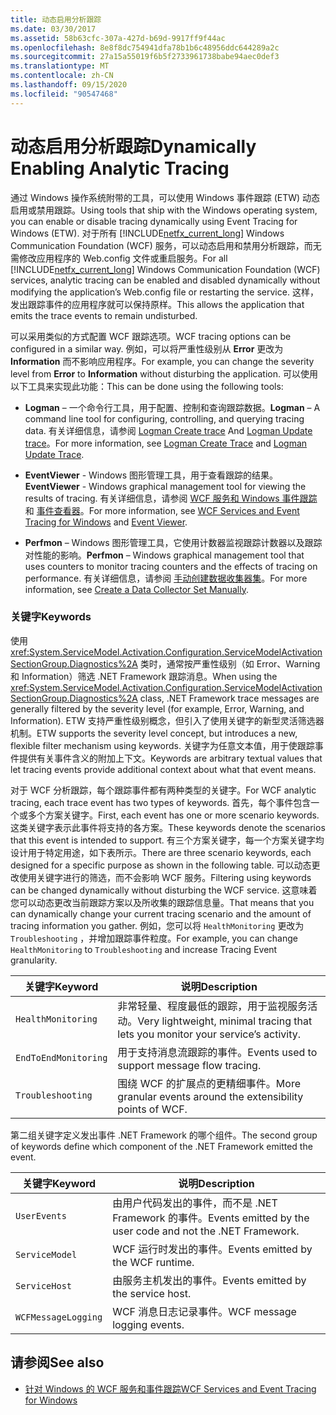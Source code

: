 ```yaml
---
title: 动态启用分析跟踪
ms.date: 03/30/2017
ms.assetid: 58b63cfc-307a-427d-b69d-9917ff9f44ac
ms.openlocfilehash: 8e8f8dc754941dfa78b1b6c48956ddc644289a2c
ms.sourcegitcommit: 27a15a55019f6b5f2733961738babe94aec0def3
ms.translationtype: MT
ms.contentlocale: zh-CN
ms.lasthandoff: 09/15/2020
ms.locfileid: "90547468"
---
```

# <a name="dynamically-enabling-analytic-tracing"></a><span data-ttu-id="22d57-102">动态启用分析跟踪</span><span class="sxs-lookup"><span data-stu-id="22d57-102">Dynamically Enabling Analytic Tracing</span></span>
<span data-ttu-id="22d57-103">通过 Windows 操作系统附带的工具，可以使用 Windows 事件跟踪 (ETW) 动态启用或禁用跟踪。</span><span class="sxs-lookup"><span data-stu-id="22d57-103">Using tools that ship with the Windows operating system, you can enable or disable tracing dynamically using Event Tracing for Windows (ETW).</span></span> <span data-ttu-id="22d57-104">对于所有 [!INCLUDE[netfx_current_long](../../../../../includes/netfx-current-long-md.md)] Windows Communication Foundation (WCF) 服务，可以动态启用和禁用分析跟踪，而无需修改应用程序的 Web.config 文件或重启服务。</span><span class="sxs-lookup"><span data-stu-id="22d57-104">For all [!INCLUDE[netfx_current_long](../../../../../includes/netfx-current-long-md.md)] Windows Communication Foundation (WCF) services, analytic tracing can be enabled and disabled dynamically without modifying the application’s Web.config file or restarting the service.</span></span> <span data-ttu-id="22d57-105">这样，发出跟踪事件的应用程序就可以保持原样。</span><span class="sxs-lookup"><span data-stu-id="22d57-105">This allows the application that emits the trace events to remain undisturbed.</span></span>  
  
 <span data-ttu-id="22d57-106">可以采用类似的方式配置 WCF 跟踪选项。</span><span class="sxs-lookup"><span data-stu-id="22d57-106">WCF tracing options can be configured in a similar way.</span></span> <span data-ttu-id="22d57-107">例如，可以将严重性级别从 **Error** 更改为 **Information** 而不影响应用程序。</span><span class="sxs-lookup"><span data-stu-id="22d57-107">For example, you can change the severity level from **Error** to **Information** without disturbing the application.</span></span> <span data-ttu-id="22d57-108">可以使用以下工具来实现此功能：</span><span class="sxs-lookup"><span data-stu-id="22d57-108">This can be done using the following tools:</span></span>  
  
- <span data-ttu-id="22d57-109">**Logman** – 一个命令行工具，用于配置、控制和查询跟踪数据。</span><span class="sxs-lookup"><span data-stu-id="22d57-109">**Logman** – A command line tool for configuring, controlling, and querying tracing data.</span></span> <span data-ttu-id="22d57-110">有关详细信息，请参阅 [Logman Create trace](/previous-versions/windows/it-pro/windows-server-2008-R2-and-2008/cc788036(v=ws.10)) And [Logman Update trace](/previous-versions/windows/it-pro/windows-server-2008-R2-and-2008/cc788128(v=ws.10))。</span><span class="sxs-lookup"><span data-stu-id="22d57-110">For more information, see [Logman Create Trace](/previous-versions/windows/it-pro/windows-server-2008-R2-and-2008/cc788036(v=ws.10)) and [Logman Update Trace](/previous-versions/windows/it-pro/windows-server-2008-R2-and-2008/cc788128(v=ws.10)).</span></span>  
  
- <span data-ttu-id="22d57-111">**EventViewer** - Windows 图形管理工具，用于查看跟踪的结果。</span><span class="sxs-lookup"><span data-stu-id="22d57-111">**EventViewer** - Windows graphical management tool for viewing the results of tracing.</span></span> <span data-ttu-id="22d57-112">有关详细信息，请参阅 [WCF 服务和 Windows 事件跟踪](../../samples/wcf-services-and-event-tracing-for-windows.md) 和 [事件查看器](/previous-versions/windows/it-pro/windows-server-2008-R2-and-2008/cc766042(v=ws.11))。</span><span class="sxs-lookup"><span data-stu-id="22d57-112">For more information, see [WCF Services and Event Tracing for Windows](../../samples/wcf-services-and-event-tracing-for-windows.md) and [Event Viewer](/previous-versions/windows/it-pro/windows-server-2008-R2-and-2008/cc766042(v=ws.11)).</span></span>  
  
- <span data-ttu-id="22d57-113">**Perfmon** – Windows 图形管理工具，它使用计数器监视跟踪计数器以及跟踪对性能的影响。</span><span class="sxs-lookup"><span data-stu-id="22d57-113">**Perfmon** – Windows graphical management tool that uses counters to monitor tracing counters and the effects of tracing on performance.</span></span> <span data-ttu-id="22d57-114">有关详细信息，请参阅 [手动创建数据收集器集](/previous-versions/windows/it-pro/windows-server-2008-R2-and-2008/cc766404(v=ws.11))。</span><span class="sxs-lookup"><span data-stu-id="22d57-114">For more information, see [Create a Data Collector Set Manually](/previous-versions/windows/it-pro/windows-server-2008-R2-and-2008/cc766404(v=ws.11)).</span></span>  
  
### <a name="keywords"></a><span data-ttu-id="22d57-115">关键字</span><span class="sxs-lookup"><span data-stu-id="22d57-115">Keywords</span></span>  
 <span data-ttu-id="22d57-116">使用 <xref:System.ServiceModel.Activation.Configuration.ServiceModelActivationSectionGroup.Diagnostics%2A> 类时，通常按严重性级别（如 Error、Warning 和 Information）筛选 .NET Framework 跟踪消息。</span><span class="sxs-lookup"><span data-stu-id="22d57-116">When using the <xref:System.ServiceModel.Activation.Configuration.ServiceModelActivationSectionGroup.Diagnostics%2A> class, .NET Framework trace messages are generally filtered by the severity level (for example, Error, Warning, and Information).</span></span> <span data-ttu-id="22d57-117">ETW 支持严重性级别概念，但引入了使用关键字的新型灵活筛选器机制。</span><span class="sxs-lookup"><span data-stu-id="22d57-117">ETW supports the severity level concept, but introduces a new, flexible filter mechanism using keywords.</span></span> <span data-ttu-id="22d57-118">关键字为任意文本值，用于使跟踪事件提供有关事件含义的附加上下文。</span><span class="sxs-lookup"><span data-stu-id="22d57-118">Keywords are arbitrary textual values that let tracing events provide additional context about what that event means.</span></span>  
  
 <span data-ttu-id="22d57-119">对于 WCF 分析跟踪，每个跟踪事件都有两种类型的关键字。</span><span class="sxs-lookup"><span data-stu-id="22d57-119">For WCF analytic tracing, each trace event has two types of keywords.</span></span> <span data-ttu-id="22d57-120">首先，每个事件包含一个或多个方案关键字。</span><span class="sxs-lookup"><span data-stu-id="22d57-120">First, each event has one or more scenario keywords.</span></span> <span data-ttu-id="22d57-121">这类关键字表示此事件将支持的各方案。</span><span class="sxs-lookup"><span data-stu-id="22d57-121">These keywords denote the scenarios that this event is intended to support.</span></span> <span data-ttu-id="22d57-122">有三个方案关键字，每一个方案关键字均设计用于特定用途，如下表所示。</span><span class="sxs-lookup"><span data-stu-id="22d57-122">There are three scenario keywords, each designed for a specific purpose as shown in the following table.</span></span> <span data-ttu-id="22d57-123">可以动态更改使用关键字进行的筛选，而不会影响 WCF 服务。</span><span class="sxs-lookup"><span data-stu-id="22d57-123">Filtering using keywords can be changed dynamically without disturbing the WCF service.</span></span> <span data-ttu-id="22d57-124">这意味着您可以动态更改当前跟踪方案以及所收集的跟踪信息量。</span><span class="sxs-lookup"><span data-stu-id="22d57-124">That means that you can dynamically change your current tracing scenario and the amount of tracing information you gather.</span></span> <span data-ttu-id="22d57-125">例如，您可以将 `HealthMonitoring` 更改为 `Troubleshooting` ，并增加跟踪事件粒度。</span><span class="sxs-lookup"><span data-stu-id="22d57-125">For example, you can change `HealthMonitoring` to `Troubleshooting` and increase Tracing Event granularity.</span></span>  
  
|<span data-ttu-id="22d57-126">关键字</span><span class="sxs-lookup"><span data-stu-id="22d57-126">Keyword</span></span>|<span data-ttu-id="22d57-127">说明</span><span class="sxs-lookup"><span data-stu-id="22d57-127">Description</span></span>|  
|-------------|-----------------|  
|`HealthMonitoring`|<span data-ttu-id="22d57-128">非常轻量、程度最低的跟踪，用于监视服务活动。</span><span class="sxs-lookup"><span data-stu-id="22d57-128">Very lightweight, minimal tracing that lets you monitor your service’s activity.</span></span>|  
|`EndToEndMonitoring`|<span data-ttu-id="22d57-129">用于支持消息流跟踪的事件。</span><span class="sxs-lookup"><span data-stu-id="22d57-129">Events used to support message flow tracing.</span></span>|  
|`Troubleshooting`|<span data-ttu-id="22d57-130">围绕 WCF 的扩展点的更精细事件。</span><span class="sxs-lookup"><span data-stu-id="22d57-130">More granular events around the extensibility points of WCF.</span></span>|  
  
 <span data-ttu-id="22d57-131">第二组关键字定义发出事件 .NET Framework 的哪个组件。</span><span class="sxs-lookup"><span data-stu-id="22d57-131">The second group of keywords define which component of the .NET Framework emitted the event.</span></span>  
  
|<span data-ttu-id="22d57-132">关键字</span><span class="sxs-lookup"><span data-stu-id="22d57-132">Keyword</span></span>|<span data-ttu-id="22d57-133">说明</span><span class="sxs-lookup"><span data-stu-id="22d57-133">Description</span></span>|  
|-------------|-----------------|  
|`UserEvents`|<span data-ttu-id="22d57-134">由用户代码发出的事件，而不是 .NET Framework 的事件。</span><span class="sxs-lookup"><span data-stu-id="22d57-134">Events emitted by the user code and not the .NET Framework.</span></span>|  
|`ServiceModel`|<span data-ttu-id="22d57-135">WCF 运行时发出的事件。</span><span class="sxs-lookup"><span data-stu-id="22d57-135">Events emitted by the WCF runtime.</span></span>|  
|`ServiceHost`|<span data-ttu-id="22d57-136">由服务主机发出的事件。</span><span class="sxs-lookup"><span data-stu-id="22d57-136">Events emitted by the service host.</span></span>|  
|`WCFMessageLogging`|<span data-ttu-id="22d57-137">WCF 消息日志记录事件。</span><span class="sxs-lookup"><span data-stu-id="22d57-137">WCF message logging events.</span></span>|  
  
## <a name="see-also"></a><span data-ttu-id="22d57-138">请参阅</span><span class="sxs-lookup"><span data-stu-id="22d57-138">See also</span></span>

- [<span data-ttu-id="22d57-139">针对 Windows 的 WCF 服务和事件跟踪</span><span class="sxs-lookup"><span data-stu-id="22d57-139">WCF Services and Event Tracing for Windows</span></span>](../../samples/wcf-services-and-event-tracing-for-windows.md)
